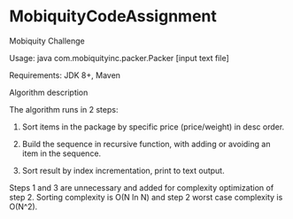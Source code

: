 # MobiquityCodeAssignment

Mobiquity Challenge



Usage: java com.mobiquityinc.packer.Packer [input text file]

Requirements: JDK 8+, Maven


Algorithm description

The algorithm runs in 2 steps:

1. Sort items in the package by specific price (price/weight) in desc order.

2. Build the sequence in recursive function, with adding or avoiding an item in the sequence. 

3. Sort result by index incrementation, print to text output.


Steps 1 and 3 are unnecessary and added for complexity optimization of step 2. Sorting complexity is O(N ln N) and step 2 worst case complexity is O(N^2).
